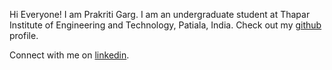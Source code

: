 Hi Everyone!
I am Prakriti Garg. 
I am an undergraduate student at Thapar Institute of Engineering and Technology, Patiala, India. 
Check out my [github](https://github.com/prakritigarg18) profile.
 
Connect with me on [linkedin](https://www.linkedin.com/in/prakriti-garg-155225227/).
